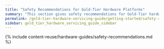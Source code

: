 ```yaml
---
title: "Safety Recommendations for Gold-Tier Hardware Platforms"
summary: "This section gives safety recommendations for Gold-Tier hardware platforms."
permalink: /gold-tier-hardware-servicing-guide/getting-started/safety-recommendations.html
sidebar: gold_tier_hardware_servicing_guide_sidebar
---
```


{% include content-reuse/hardware-guides/safety-recommendations.md %}
